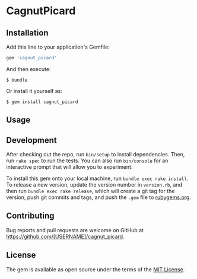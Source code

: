 # CagnutPicard

## Installation

Add this line to your application's Gemfile:

```ruby
gem 'cagnut_picard'
```

And then execute:

    $ bundle

Or install it yourself as:

    $ gem install cagnut_picard

## Usage

## Development

After checking out the repo, run `bin/setup` to install dependencies. Then, run `rake spec` to run the tests. You can also run `bin/console` for an interactive prompt that will allow you to experiment.

To install this gem onto your local machine, run `bundle exec rake install`. To release a new version, update the version number in `version.rb`, and then run `bundle exec rake release`, which will create a git tag for the version, push git commits and tags, and push the `.gem` file to [rubygems.org](https://rubygems.org).

## Contributing

Bug reports and pull requests are welcome on GitHub at https://github.com/[USERNAME]/cagnut_picard.


## License

The gem is available as open source under the terms of the [MIT License](http://opensource.org/licenses/MIT).

